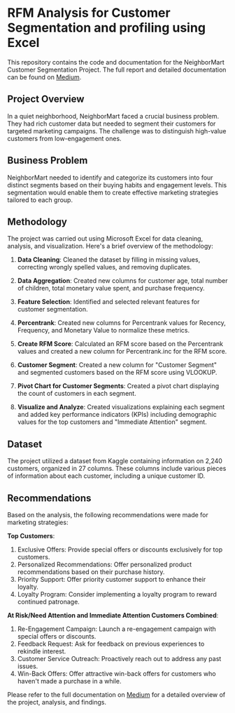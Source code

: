 # RFM Analysis for Customer Segmentation and profiling using Excel

This repository contains the code and documentation for the NeighborMart Customer Segmentation Project. The full report and detailed documentation can be found on [Medium](https://medium.com/@okon.judith/rfm-analysis-for-customer-segmentation-and-profiling-using-excel-4b837b49cbcb).

## Project Overview

In a quiet neighborhood, NeighborMart faced a crucial business problem. They had rich customer data but needed to segment their customers for targeted marketing campaigns. The challenge was to distinguish high-value customers from low-engagement ones.

## Business Problem

NeighborMart needed to identify and categorize its customers into four distinct segments based on their buying habits and engagement levels. This segmentation would enable them to create effective marketing strategies tailored to each group.

## Methodology

The project was carried out using Microsoft Excel for data cleaning, analysis, and visualization. Here's a brief overview of the methodology:

1. **Data Cleaning**: Cleaned the dataset by filling in missing values, correcting wrongly spelled values, and removing duplicates.

2. **Data Aggregation**: Created new columns for customer age, total number of children, total monetary value spent, and purchase frequency.

3. **Feature Selection**: Identified and selected relevant features for customer segmentation.

4. **Percentrank**: Created new columns for Percentrank values for Recency, Frequency, and Monetary Value to normalize these metrics.

5. **Create RFM Score**: Calculated an RFM score based on the Percentrank values and created a new column for Percentrank.inc for the RFM score.

6. **Customer Segment**: Created a new column for "Customer Segment" and segmented customers based on the RFM score using VLOOKUP.

7. **Pivot Chart for Customer Segments**: Created a pivot chart displaying the count of customers in each segment.

8. **Visualize and Analyze**: Created visualizations explaining each segment and added key performance indicators (KPIs) including demographic values for the top customers and "Immediate Attention" segment.

## Dataset

The project utilized a dataset from Kaggle containing information on 2,240 customers, organized in 27 columns. These columns include various pieces of information about each customer, including a unique customer ID.

## Recommendations

Based on the analysis, the following recommendations were made for marketing strategies:

**Top Customers**:
1. Exclusive Offers: Provide special offers or discounts exclusively for top customers.
2. Personalized Recommendations: Offer personalized product recommendations based on their purchase history.
3. Priority Support: Offer priority customer support to enhance their loyalty.
4. Loyalty Program: Consider implementing a loyalty program to reward continued patronage.

**At Risk/Need Attention and Immediate Attention Customers Combined**:
1. Re-Engagement Campaign: Launch a re-engagement campaign with special offers or discounts.
2. Feedback Request: Ask for feedback on previous experiences to rekindle interest.
3. Customer Service Outreach: Proactively reach out to address any past issues.
4. Win-Back Offers: Offer attractive win-back offers for customers who haven't made a purchase in a while.

Please refer to the full documentation on [Medium](https://medium.com/@okon.judith/rfm-analysis-for-customer-segmentation-and-profiling-using-excel-4b837b49cbcb) for a detailed overview of the project, analysis, and findings.
